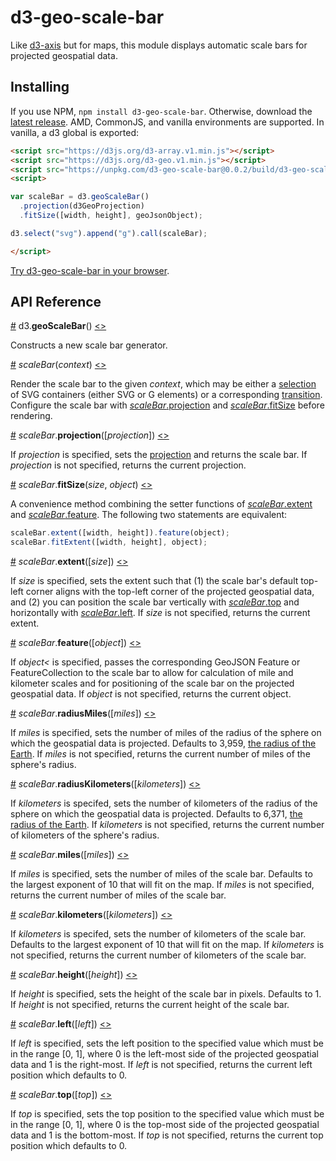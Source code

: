 # d3-geo-scale-bar

Like [d3-axis](https://github.com/d3/d3-axis) but for maps, this module displays automatic scale bars for projected geospatial data.

## Installing

If you use NPM, `npm install d3-geo-scale-bar`. Otherwise, download the [latest release](https://github.com/HarryStevens/d3-geo-scale-bar/raw/master/build/d3-geo-scale-bar.zip). AMD, CommonJS, and vanilla environments are supported. In vanilla, a d3 global is exported:

```html
<script src="https://d3js.org/d3-array.v1.min.js"></script>
<script src="https://d3js.org/d3-geo.v1.min.js"></script>
<script src="https://unpkg.com/d3-geo-scale-bar@0.0.2/build/d3-geo-scale-bar.min.js"></script>
<script>

var scaleBar = d3.geoScaleBar()
  .projection(d3GeoProjection)
  .fitSize([width, height], geoJsonObject);

d3.select("svg").append("g").call(scaleBar);

</script>
```

[Try d3-geo-scale-bar in your browser](https://npm.runkit.com/d3-geo-scale-bar).

## API Reference

<a name="geoScaleBar" href="#geoScaleBar">#</a> d3.<b>geoScaleBar</b>() [<>](https://github.com/HarryStevens/d3-geo-scale-bar/blob/master/src/geoScaleBar.js#L3 "Source")

Constructs a new scale bar generator.

<a name="_scaleBar" href="#_scaleBar">#</a> <i>scaleBar</i>(<i>context</i>) [<>](https://github.com/HarryStevens/d3-geo-scale-bar/blob/master/src/geoScaleBar.js#L21 "Source")

Render the scale bar to the given *context*, which may be either a [selection](https://github.com/d3/d3-selection) of SVG containers (either SVG or G elements) or a corresponding [transition](https://github.com/d3/d3-transition). Configure the scale bar with [*scaleBar*.projection](#scaleBar_projection) and [*scaleBar*.fitSize](#scaleBar_fitSize) before rendering.

<a name="scaleBar_projection" href="#scaleBar_projection">#</a> <i>scaleBar</i>.<b>projection</b>([<i>projection</i>]) [<>](https://github.com/HarryStevens/d3-geo-scale-bar/blob/master/src/geoScaleBar.js#L109 "Source")

If *projection* is specified, sets the [projection](https://github.com/d3/d3-geo#projections) and returns the scale bar. If *projection* is not specified, returns the current projection.

<a name="scaleBar_fitSize" href="#scaleBar_fitSize">#</a> <i>scaleBar</i>.<b>fitSize</b>(<i>size</i>, <i>object</i>) [<>](https://github.com/HarryStevens/d3-geo-scale-bar/blob/master/src/geoScaleBar.js#L95 "Source")

A convenience method combining the setter functions of [*scaleBar*.extent](#scaleBar_extent) and [*scaleBar*.feature](#scaleBar_feature). The following two statements are equivalent:
```js
scaleBar.extent([width, height]).feature(object);
scaleBar.fitExtent([width, height], object);
```
<a name="scaleBar_extent" href="#scaleBar_extent">#</a> <i>scaleBar</i>.<b>extent</b>([<i>size</i>]) [<>](https://github.com/HarryStevens/d3-geo-scale-bar/blob/master/src/geoScaleBar.js#L101 "Source")

If *size* is specified, sets the extent such that (1) the scale bar's default top-left corner aligns with the top-left corner of the projected geospatial data, and (2) you can position the scale bar vertically with [*scaleBar*.top](#scaleBar_top) and horizontally with [*scaleBar*.left](#scaleBar_left). If *size* is not specified, returns the current extent.

<a name="scaleBar_feature" href="#scaleBar_feature">#</a> <i>scaleBar</i>.<b>feature</b>([<i>object</i>]) [<>](https://github.com/HarryStevens/d3-geo-scale-bar/blob/master/src/geoScaleBar.js#L105 "Source")

If *object<* is specified, passes the corresponding GeoJSON Feature or FeatureCollection to the scale bar to allow for calculation of mile and kilometer scales and for positioning of the scale bar on the projected geospatial data. If *object* is not specified, returns the current object.

<a name="scaleBar_radiusMiles" href="#scaleBar_radiusMiles">#</a> <i>scaleBar</i>.<b>radiusMiles</b>([<i>miles</i>]) [<>](https://github.com/HarryStevens/d3-geo-scale-bar/blob/master/src/geoScaleBar.js#L113 "Source")

If *miles* is specified, sets the number of miles of the radius of the sphere on which the geospatial data is projected. Defaults to 3,959, [the radius of the Earth](https://www.google.com/search?q=radius+of+earth+in+miles). If *miles* is not specified, returns the current number of miles of the sphere's radius.

<a name="scaleBar_radiusKilometers" href="#scaleBar_radiusKilometers">#</a> <i>scaleBar</i>.<b>radiusKilometers</b>([<i>kilometers</i>]) [<>](https://github.com/HarryStevens/d3-geo-scale-bar/blob/master/src/geoScaleBar.js#L117 "Source")

If *kilometers* is specifed, sets the number of kilometers of the radius of the sphere on which the geospatial data is projected. Defaults to 6,371, [the radius of the Earth](https://www.google.com/search?q=radius+of+earth+in+kilometers). If *kilometers* is not specified, returns the current number of kilometers of the sphere's radius.

<a name="scaleBar_miles" href="#scaleBar_miles">#</a> <i>scaleBar</i>.<b>miles</b>([<i>miles</i>]) [<>](https://github.com/HarryStevens/d3-geo-scale-bar/blob/master/src/geoScaleBar.js#L121 "Source")

If *miles* is specified, sets the number of miles of the scale bar. Defaults to the largest exponent of 10 that will fit on the map. If *miles* is not specified, returns the current number of miles of the scale bar.

<a name="scaleBar_kilometers" href="#scaleBar_kilometers">#</a> <i>scaleBar</i>.<b>kilometers</b>([<i>kilometers</i>]) [<>](https://github.com/HarryStevens/d3-geo-scale-bar/blob/master/src/geoScaleBar.js#L125 "Source")

If *kilometers* is specifed, sets the number of kilometers of the scale bar. Defaults to the largest exponent of 10 that will fit on the map. If *kilometers* is not specified, returns the current number of kilometers of the scale bar.

<a name="scaleBar_height" href="#scaleBar_height">#</a> <i>scaleBar</i>.<b>height</b>([<i>height</i>]) [<>](https://github.com/HarryStevens/d3-geo-scale-bar/blob/master/src/geoScaleBar.js#L129 "Source")

If *height* is specified, sets the height of the scale bar in pixels. Defaults to 1. If *height* is not specified, returns the current height of the scale bar.

<a name="scaleBar_left" href="#scaleBar_left">#</a> <i>scaleBar</i>.<b>left</b>([<i>left</i>]) [<>](https://github.com/HarryStevens/d3-geo-scale-bar/blob/master/src/geoScaleBar.js#L133 "Source")

If *left* is specified, sets the left position to the specified value which must be in the range [0, 1], where 0 is the left-most side of the projected geospatial data and 1 is the right-most. If *left* is not specified, returns the current left position which defaults to 0.

<a name="scaleBar_top" href="#scaleBar_top">#</a> <i>scaleBar</i>.<b>top</b>([<i>top</i>]) [<>](https://github.com/HarryStevens/d3-geo-scale-bar/blob/master/src/geoScaleBar.js#L137 "Source")

If *top* is specified, sets the top position to the specified value which must be in the range [0, 1], where 0 is the top-most side of the projected geospatial data and 1 is the bottom-most. If *top* is not specified, returns the current top position which defaults to 0.